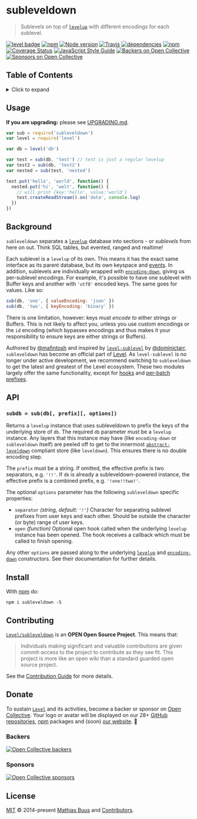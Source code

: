 # subleveldown

> Sublevels on top of [`levelup`][levelup] with different encodings for each sublevel.

[![level badge][level-badge]](https://github.com/level/awesome)
[![npm](https://img.shields.io/npm/v/subleveldown.svg?label=&logo=npm)](https://www.npmjs.com/package/subleveldown)
[![Node version](https://img.shields.io/node/v/subleveldown.svg)](https://www.npmjs.com/package/subleveldown)
[![Travis](https://img.shields.io/travis/Level/subleveldown.svg?style=flat)](http://travis-ci.org/Level/subleveldown)
[![dependencies](https://img.shields.io/david/Level/subleveldown.svg)](https://david-dm.org/level/subleveldown)
[![npm](https://img.shields.io/npm/dm/subleveldown.svg?label=dl)](https://www.npmjs.com/package/subleveldown)
[![Coverage Status](https://coveralls.io/repos/github/Level/subleveldown/badge.svg)](https://coveralls.io/github/Level/subleveldown)
[![JavaScript Style Guide](https://img.shields.io/badge/code_style-standard-brightgreen.svg)](https://standardjs.com)
[![Backers on Open Collective](https://opencollective.com/level/backers/badge.svg?color=orange)](#backers)
[![Sponsors on Open Collective](https://opencollective.com/level/sponsors/badge.svg?color=orange)](#sponsors)

## Table of Contents

<details><summary>Click to expand</summary>

- [Usage](#usage)
- [Background](#background)
- [API](#api)
- [Install](#install)
- [Contributing](#contributing)
- [License](#license)

</details>

## Usage

**If you are upgrading:** please see [UPGRADING.md](UPGRADING.md).

```js
var sub = require('subleveldown')
var level = require('level')

var db = level('db')

var test = sub(db, 'test') // test is just a regular levelup
var test2 = sub(db, 'test2')
var nested = sub(test, 'nested')

test.put('hello', 'world', function() {
  nested.put('hi', 'welt', function() {
    // will print {key:'hello', value:'world'}
    test.createReadStream().on('data', console.log)
  })
})
```

## Background

`subleveldown` separates a [`levelup`][levelup] database into sections - or _sublevels_ from here on out. Think SQL tables, but evented, ranged and realtime!

Each sublevel is a `levelup` of its own. This means it has the exact same interface as its parent database, but its own keyspace and [events](https://github.com/Level/levelup#events). In addition, sublevels are individually wrapped with [`encoding-down`][encoding-down], giving us per-sublevel encodings. For example, it's possible to have one sublevel with Buffer keys and another with `'utf8'` encoded keys. The same goes for values. Like so:

```js
sub(db, 'one', { valueEncoding: 'json' })
sub(db, 'two', { keyEncoding: 'binary' })
```

There is one limitation, however: keys must _encode to_ either strings or Buffers. This is not likely to affect you, unless you use custom encodings or the `id` encoding (which bypasses encodings and thus makes it your responsibility to ensure keys are either strings or Buffers).

Authored by [@mafintosh](https://github.com/mafintosh) and inspired by [`level-sublevel`][level-sublevel] by [@dominictarr](https://github.com/dominictarr), `subleveldown` has become an official part of [Level][level-org]. As `level-sublevel` is no longer under active development, we recommend switching to `subleveldown` to get the latest and greatest of the Level ecosystem. These two modules largely offer the same functionality, except for [hooks](https://github.com/dominictarr/level-sublevel#hooks) and [per-batch prefixes](https://github.com/dominictarr/level-sublevel#batches).

## API

### `subdb = sub(db[, prefix][, options])`

Returns a `levelup` instance that uses subleveldown to prefix the keys of the underlying store of `db`. The required `db` parameter must be a `levelup` instance. Any layers that this instance may have (like `encoding-down` or `subleveldown` itself) are peeled off to get to the innermost [`abstract-leveldown`][abstract-leveldown] compliant store (like `leveldown`). This ensures there is no double encoding step.

The `prefix` must be a string. If omitted, the effective prefix is two separators, e.g. `'!!'`. If `db` is already a subleveldown-powered instance, the effective prefix is a combined prefix, e.g. `'!one!!two!'`.

The optional `options` parameter has the following `subleveldown` specific properties:

- `separator` _(string, default: `'!'`)_ Character for separating sublevel prefixes from user keys and each other. Should be outside the character (or byte) range of user keys.
- `open` _(function)_ Optional open hook called when the underlying `levelup` instance has been opened. The hook receives a callback which must be called to finish opening.

Any other `options` are passed along to the underlying [`levelup`][levelup] and [`encoding-down`][encoding-down] constructors. See their documentation for further details.

## Install

With [npm](https://npmjs.org) do:

```
npm i subleveldown -S
```

## Contributing

[`Level/subleveldown`](https://github.com/Level/subleveldown) is an **OPEN Open Source Project**. This means that:

> Individuals making significant and valuable contributions are given commit-access to the project to contribute as they see fit. This project is more like an open wiki than a standard guarded open source project.

See the [Contribution Guide](https://github.com/Level/community/blob/master/CONTRIBUTING.md) for more details.

## Donate

To sustain [`Level`](https://github.com/Level) and its activities, become a backer or sponsor on [Open Collective](https://opencollective.com/level). Your logo or avatar will be displayed on our 28+ [GitHub repositories](https://github.com/Level), [npm](https://www.npmjs.com/) packages and (soon) [our website](http://leveldb.org). 💖

### Backers

[![Open Collective backers](https://opencollective.com/level/backers.svg?width=890)](https://opencollective.com/level)

### Sponsors

[![Open Collective sponsors](https://opencollective.com/level/sponsors.svg?width=890)](https://opencollective.com/level)

## License

[MIT](LICENSE.md) © 2014-present [Mathias Buus](https://github.com/mafintosh) and [Contributors](CONTRIBUTORS.md).

[level-badge]: http://leveldb.org/img/badge.svg

[levelup]: https://github.com/level/levelup

[encoding-down]: https://github.com/level/encoding-down

[abstract-leveldown]: https://github.com/level/abstract-leveldown

[level-sublevel]: https://github.com/dominictarr/level-sublevel

[level-org]: https://github.com/Level
